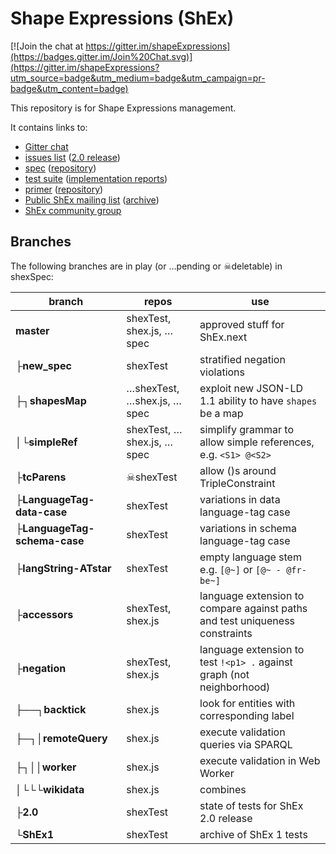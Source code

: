 # Shape Expressions (ShEx)

[![Join the chat at https://gitter.im/shapeExpressions](https://badges.gitter.im/Join%20Chat.svg)](https://gitter.im/shapeExpressions?utm_source=badge&utm_medium=badge&utm_campaign=pr-badge&utm_content=badge)

This repository is for Shape Expressions management. 

It contains links to:
- [Gitter chat](https://gitter.im/shapeExpressions/Lobby)
- [issues list](https://github.com/shexSpec/shex/issues) ([2.0 release](https://github.com/shexSpec/shex/issues?q=is%3Aopen+is%3Aissue+milestone%3A2.0))
- [spec](https://shexspec.github.io/spec) ([repository](https://github.com/shexSpec/spec))
- [test suite](https://github.com/shexSpec/shexTest) ([implementation reports](http://shexspec.github.io/shexTest/reports/))
- [primer](https://shexspec.github.io/primer) ([repository](https://github.com/shexSpec/primer))
- [Public ShEx mailing list](mailto:public-shex@w3.org) ([archive](https://lists.w3.org/Archives/Public/public-shex/))
- [ShEx community group](https://www.w3.org/community/shex/)

## Branches

The following branches are in play (or …pending or ☠deletable) in shexSpec:

branch | repos | use
-- | -- | --
**master** | shexTest, shex.js, …spec | approved stuff for ShEx.next
├**new_spec** | shexTest | stratified negation violations
├┐**shapesMap** | …shexTest, …shex.js, …spec | exploit new JSON-LD 1.1 ability to have `shapes` be a map
│└**simpleRef** | shexTest, …shex.js, …spec | simplify grammar to allow simple references, e.g. `<S1> @<S2>`
├**tcParens** | ☠shexTest | allow ()s around TripleConstraint
├**LanguageTag-data-case** | shexTest | variations in data language-tag case
├**LanguageTag-schema-case** | shexTest | variations in schema language-tag case
├**langString-ATstar** | shexTest | empty language stem e.g. `[@~]` or `[@~ - @fr-be~]`
├**accessors** | shexTest, shex.js | language extension to compare against paths and test uniqueness constraints
├**negation** | shexTest, shex.js | language extension to test `!<p1> .` against graph (not neighborhood)
├──┐**backtick** | shex.js | look for entities with corresponding label
├─┐│**remoteQuery** | shex.js | execute validation queries via SPARQL
├┐││**worker** | shex.js | execute validation in Web Worker
│└└└**wikidata** | shex.js | combines 
├**2.0** | shexTest | state of tests for ShEx 2.0 release
└**ShEx1** | shexTest | archive of ShEx 1 tests
